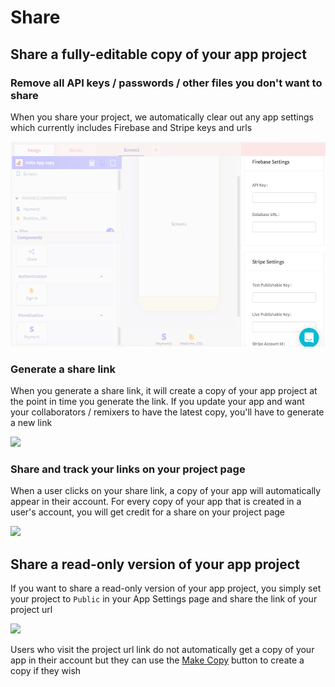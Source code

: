 # Share

## Share a fully-editable copy of your app project

### Remove all API keys / passwords / other files you don't want to share

When you share your project, we automatically clear out any app settings which currently includes Firebase and Stripe keys and urls

![](.gitbook/assets/firebasesetting.png)

### Generate a share link

When you generate a share link, it will create a copy of your app project at the point in time you generate the link. If you update your app and want your collaborators / remixers to have the latest copy, you'll have to generate a new link

![](.gitbook/assets/generatelink.gif)

### Share and track your links on your project page

When a user clicks on your share link, a copy of your app will automatically appear in their account. For every copy of your app that is created in a user's account, you will get credit for a share on your project page

![](.gitbook/assets/share-fig-3.png)

## Share a read-only version of your app project

If you want to share a read-only version of your app project, you simply set your project to `Public` in your App Settings page and share the link of your project url

![](.gitbook/assets/thunkable-documentation-exhibits-100.png)

Users who visit the project url link do not automatically get a copy of your app in their account but they can use the [Make Copy](make-copy.md) button to create a copy if they wish


